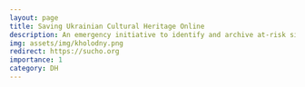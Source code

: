 ```yaml
---
layout: page
title: Saving Ukrainian Cultural Heritage Online
description: An emergency initiative to identify and archive at-risk sites, digital content, and data in Ukrainian cultural heritage institutions while the country is under attack.
img: assets/img/kholodny.png
redirect: https://sucho.org
importance: 1
category: DH
---
```

